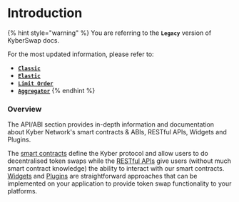 # Introduction

{% hint style="warning" %}
You are referring to the **`Legacy`** version of KyberSwap docs.

For the most updated information, please refer to:

* [**`Classic`**](broken-reference)
* [**`Elastic`**](../kyberswap-elastic/)
* [**`Limit Order`**](../../../kyberswap-solutions/limit-order/)
* [**`Aggregator`**](../../../kyberswap-solutions/kyberswap-aggregator/)
{% endhint %}

### Overview[​](https://docs.kyberswap.com/Legacy/api-abi/api\_abi-intro#overview) <a href="#overview" id="overview"></a>

The API/ABI section provides in-depth information and documentation about Kyber Network's smart contracts & ABIs, RESTful APIs, Widgets and Plugins.

The [smart contracts](https://docs.kyberswap.com/Legacy/api-abi/api\_abi-kybernetworkproxy.md) define the Kyber protocol and allow users to do decentralised token swaps while the [RESTful APIs](https://docs.kyberswap.com/Legacy/api-abi/api\_abi-restfulapioverview.md) give users (without much smart contract knowledge) the ability to interact with our smart contracts. [Widgets](https://docs.kyberswap.com/Legacy/api-abi/api\_abi-widgetsoverview.md) and [Plugins](https://docs.kyberswap.com/Legacy/api-abi/api\_abi-pluginsoverview.md) are straightforward approaches that can be implemented on your application to provide token swap functionality to your platforms.
